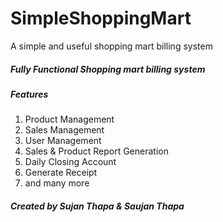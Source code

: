 # SimpleShoppingMart
A simple and useful shopping mart billing system
<h5>Fully Functional Shopping mart billing system</h5>
<h5>Features</h5>
<ol>
	<li>Product Management</li>
	<li>Sales Management</li>
	<li>User Management</li>
	<li>Sales & Product Report Generation</li>
	<li>Daily Closing Account</li>
	<li>Generate Receipt</li>
	<li>and many more</li>
</ol>

<h5>Created by Sujan Thapa & Saujan Thapa</h5>